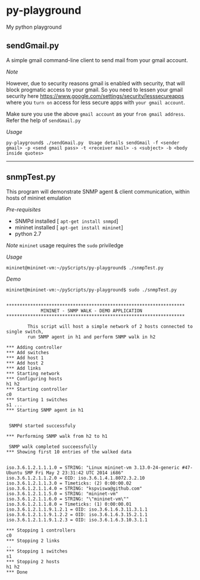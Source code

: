 # py-playground
My python playground

## sendGmail.py
A simple gmail command-line client to send mail from your gmail account.

*Note*

However, due to security reasons gmail is enabled with security, that will block progmatic access to your gmail.
So you need to lessen your gmail security here https://www.google.com/settings/security/lesssecureapps where you `turn on` access for less secure apps with `your gmail account`.

Make sure you use the above `gmail account` as your `from gmail address`. Refer the help of `sendGmail.py`

*Usage*

`py-playground$ ./sendGmail.py 
Usage details
sendGmail -f <sender gmail> -p <send gmail pass> -t <receiver mail> -s <subject> -b <body inside quotes>`
***

## snmpTest.py
This program will demonstrate SNMP agent & client communication, within hosts of mininet emulation

*Pre-requisites*

* SNMPd installed [ `apt-get install snmpd`]
* mininet installed [ `apt-get install mininet`]
* python 2.7

*Note*
`mininet` usage requires the `sudo` priviledge

*Usage*

`mininet@mininet-vm:~/pyScripts/py-playground$ ./snmpTest.py`

*Demo*

```
mininet@mininet-vm:~/pyScripts/py-playground$ sudo ./snmpTest.py


*******************************************************************
             MININET - SNMP WALK - DEMO APPLICATION
*******************************************************************

        This script will host a simple network of 2 hosts connected to single switch,
        run SNMP agent in h1 and perform SNMP walk in h2

*** Adding controller
*** Add switches
*** Add host 1
*** Add host 2
*** Add links
*** Starting network
*** Configuring hosts
h1 h2
*** Starting controller
c0
*** Starting 1 switches
s1 ...
*** Starting SNMP agent in h1


 SNMPd started successfuly

*** Performing SNMP walk from h2 to h1

 SNMP walk completed succeessfully
*** Showing first 10 entries of the walked data


iso.3.6.1.2.1.1.1.0 = STRING: "Linux mininet-vm 3.13.0-24-generic #47-Ubuntu SMP Fri May 2 23:31:42 UTC 2014 i686"
iso.3.6.1.2.1.1.2.0 = OID: iso.3.6.1.4.1.8072.3.2.10
iso.3.6.1.2.1.1.3.0 = Timeticks: (2) 0:00:00.02
iso.3.6.1.2.1.1.4.0 = STRING: "kspviswa@github.com"
iso.3.6.1.2.1.1.5.0 = STRING: "mininet-vm"
iso.3.6.1.2.1.1.6.0 = STRING: "\"mininet-vm\""
iso.3.6.1.2.1.1.8.0 = Timeticks: (1) 0:00:00.01
iso.3.6.1.2.1.1.9.1.2.1 = OID: iso.3.6.1.6.3.11.3.1.1
iso.3.6.1.2.1.1.9.1.2.2 = OID: iso.3.6.1.6.3.15.2.1.1
iso.3.6.1.2.1.1.9.1.2.3 = OID: iso.3.6.1.6.3.10.3.1.1

*** Stopping 1 controllers
c0
*** Stopping 2 links
..
*** Stopping 1 switches
s1
*** Stopping 2 hosts
h1 h2
*** Done
```



